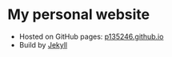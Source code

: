 # My personal website

* Hosted on GitHub pages: [p135246.github.io](https://p135246.github.io)
* Build by [Jekyll](https://jekyllrb.com/)

